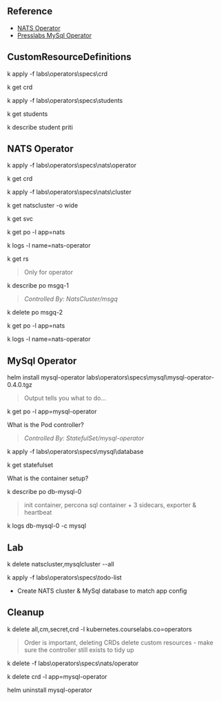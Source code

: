 

## Reference

- [NATS Operator](https://github.com/nats-io/nats-operator)
- [Presslabs MySql Operator](https://github.com/presslabs/charts)

## CustomResourceDefinitions

k apply -f labs\operators\specs\crd

k get crd

k apply -f labs\operators\specs\students

k get students

k describe student priti

## NATS Operator

k apply -f labs\operators\specs\nats\operator

k get crd

k apply -f labs\operators\specs\nats\cluster

k get natscluster -o wide

k get svc

k get po -l app=nats

k logs -l name=nats-operator

k get rs

> Only for operator

k describe po msgq-1

> _Controlled By:  NatsCluster/msgq_

k delete po msgq-2

k get po -l app=nats

k logs -l name=nats-operator


## MySql Operator

helm install mysql-operator labs\operators\specs\mysql\mysql-operator-0.4.0.tgz

> Output tells you what to do...

k get po -l app=mysql-operator

What is the Pod controller?

> _Controlled By:  StatefulSet/mysql-operator_

k apply -f labs\operators\specs\mysql\database

k get statefulset

What is the container setup?

k describe po db-mysql-0

> init container, percona sql container + 3 sidecars, exporter & heartbeat

k logs db-mysql-0 -c mysql

## Lab

k delete natscluster,mysqlcluster --all

k apply -f labs\operators\specs\todo-list

- Create NATS cluster & MySql database to match app config


## Cleanup

k delete all,cm,secret,crd -l kubernetes.courselabs.co=operators

> Order is important, deleting CRDs delete custom resources - make sure the controller still exists to tidy up

k delete -f labs\operators\specs\nats/operator

k delete crd -l app=mysql-operator

helm uninstall mysql-operator